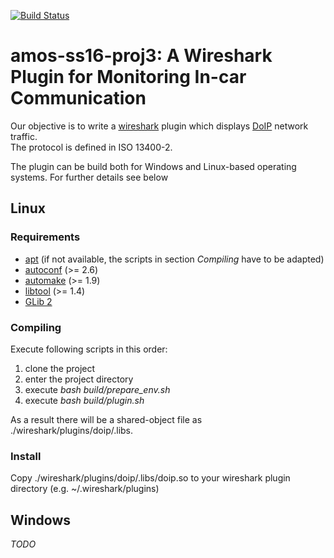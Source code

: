 
[![Build Status](https://travis-ci.org/AMOS-ss16-proj3/amos-ss16-proj3.svg?branch=master)](https://travis-ci.org/AMOS-ss16-proj3/amos-ss16-proj3)

# amos-ss16-proj3: A Wireshark Plugin for Monitoring In-car Communication

Our objective is to write a [wireshark](https://wireshark.org) plugin which displays [DoIP](https://de.wikipedia.org/wiki/DoIP) network traffic.  
The protocol is defined in ISO 13400-2.

The plugin can be build both for Windows and Linux-based operating systems.
For further details see below

## Linux

### Requirements
- [apt](https://en.wikipedia.org/wiki/Advanced_Packaging_Tool) (if not available, the scripts in section _Compiling_ have to be adapted)
- [autoconf](https://www.gnu.org/software/autoconf/autoconf.html) (>= 2.6)
- [automake](https://www.gnu.org/software/automake/) (>= 1.9)
- [libtool](https://www.gnu.org/software/libtool/) (>= 1.4)
- [GLib 2](https://wiki.gnome.org/Projects/GLib)

### Compiling
Execute following scripts in this order:

1. clone the project
2. enter the project directory
3. execute *bash build/prepare_env.sh*
4. execute *bash build/plugin.sh*

As a result there will be a shared-object file as ./wireshark/plugins/doip/.libs.

### Install
Copy ./wireshark/plugins/doip/.libs/doip.so to your wireshark plugin directory (e.g. ~/.wireshark/plugins)

## Windows

*TODO*

